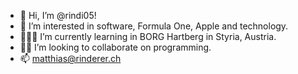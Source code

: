 - 👋 Hi, I’m @rindi05!
- 👀 I’m interested in software, Formula One, Apple and technology.
- 🧑🏽‍🎓 I’m currently learning in BORG Hartberg in Styria, Austria.
- 🙌🏽 I’m looking to collaborate on programming.
- 📫 matthias@rinderer.ch

<!---
rindi05/rindi05 is a ✨ special ✨ repository because its `README.md` (this file) appears on your GitHub profile.
You can click the Preview link to take a look at your changes.
--->
